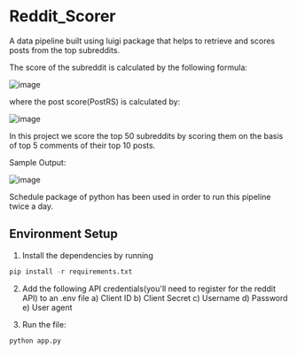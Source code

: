 # Reddit_Scorer

A data pipeline built using luigi package that helps to retrieve and scores posts from the top subreddits.

The score of the subreddit is calculated by the following formula:

![image](https://github.com/varunpusarla/Reddit_Scorer/assets/51925551/6d2c6b61-5f0a-48a9-abe9-bbda7d635160)



where the post score(PostRS) is calculated by:

![image](https://github.com/varunpusarla/Reddit_Scorer/assets/51925551/d5728249-2a53-482c-a232-ce7de59e4899)

In this project we score the top 50 subreddits by scoring them on the basis of top 5 comments of their top 10 posts.



Sample Output:

![image](https://github.com/varunpusarla/Reddit_Scorer/assets/51925551/167b562f-7b42-4ca2-addf-2be91d345b6b)

Schedule package of python has been used in order to run this pipeline twice a day.

## Environment Setup

1. Install the dependencies by running

```python
pip install -r requirements.txt
```

2. Add the following API credentials(you'll need to register for the reddit API) to an .env file
a) Client ID
b) Client Secret
c) Username
d) Password
e) User agent

3. Run the file:
```python
python app.py
```
